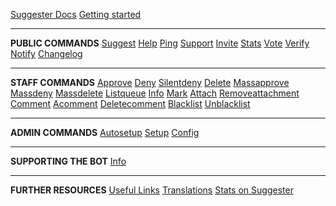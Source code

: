[Suggester Docs](NAME_OF_LANG/)
[Getting started](NAME_OF_LANG/getting-started.md)

---

**PUBLIC COMMANDS**
[Suggest](NAME_OF_LANG/all/suggest.md)
[Help](NAME_OF_LANG/all/help.md)
[Ping](NAME_OF_LANG/all/ping.md)
[Support](NAME_OF_LANG/all/support.md)
[Invite](NAME_OF_LANG/all/invite.md)
[Stats](NAME_OF_LANG/all/stats.md)
[Vote](NAME_OF_LANG/all/vote.md)
[Verify](NAME_OF_LANG/all/verify.md)
[Notify](NAME_OF_LANG/all/notify.md)
[Changelog](NAME_OF_LANG/all/changelog.md)

---

**STAFF COMMANDS**
[Approve](NAME_OF_LANG/staff/approve.md)
[Deny](NAME_OF_LANG/staff/deny.md)
[Silentdeny](NAME_OF_LANG/staff/silentdeny.md)
[Delete](NAME_OF_LANG/staff/delete.md)
[Massapprove](NAME_OF_LANG/staff/massapprove.md)
[Massdeny](NAME_OF_LANG/staff/massdeny.md)
[Massdelete](NAME_OF_LANG/staff/massdelete.md)
[Listqueue](NAME_OF_LANG/staff/listqueue.md)
[Info](NAME_OF_LANG/staff/info.md)
[Mark](NAME_OF_LANG/staff/mark.md)
[Attach](NAME_OF_LANG/staff/attach.md)
[Removeattachment](NAME_OF_LANG/staff/removeattachment.md)
[Comment](NAME_OF_LANG/staff/comment.md)
[Acomment](NAME_OF_LANG/staff/acomment.md)
[Deletecomment](NAME_OF_LANG/staff/deletecomment.md)
[Blacklist](NAME_OF_LANG/staff/blacklist.md)
[Unblacklist](NAME_OF_LANG/staff/unblacklist.md)

---

**ADMIN COMMANDS**
[Autosetup](NAME_OF_LANG/admin/autosetup.md)
[Setup](NAME_OF_LANG/admin/setup.md)
[Config](NAME_OF_LANG/admin/config.md)

---

**SUPPORTING THE BOT**
[Info](NAME_OF_LANG/supporting/info.md)

---

**FURTHER RESOURCES**
[Useful Links](NAME_OF_LANG/usefullinks.md)
[Translations](NAME_OF_LANG/translation.md)
[Stats on Suggester](NAME_OF_LANG/botstats.md)
